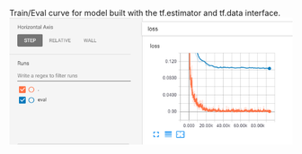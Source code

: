 Train/Eval curve for model built with the tf.estimator and tf.data interface.
![TensorBoard Plot](https://github.com/aurotripathy/all-fully-connected/blob/master/Pilot1/P1B3/results/train-eval-loss-curve-p1b3.PNG "Single GPU")
